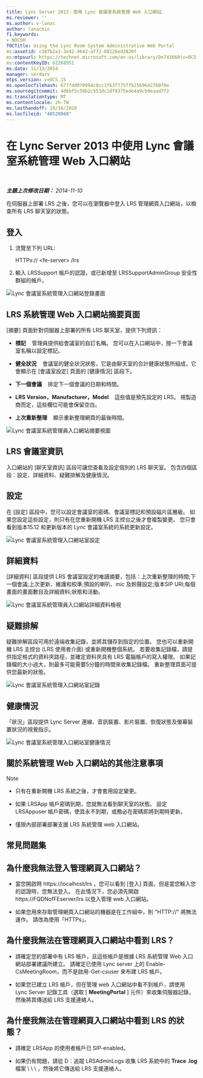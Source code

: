 ```yaml
---
title: Lync Server 2013：使用 Lync 會議室系統管理 Web 入口網站
ms.reviewer: ''
ms.author: v-lanac
author: lanachin
f1.keywords:
- NOCSH
TOCTitle: Using the Lync Room System Administrative Web Portal
ms:assetid: c387b2a3-3e42-4642-af72-88126ed2820f
ms:mtpsurl: https://technet.microsoft.com/en-us/library/Dn743660(v=OCS.15)
ms:contentKeyID: 62268951
ms.date: 11/13/2014
manager: serdars
mtps_version: v=OCS.15
ms.openlocfilehash: 677fdd070994c8cc1f63f775ffb2569642768f0e
ms.sourcegitcommit: 4d6bf5c58b2c553dc1df8375ede4a9cb9eaadff2
ms.translationtype: MT
ms.contentlocale: zh-TW
ms.lasthandoff: 10/16/2020
ms.locfileid: "48529940"
---
```

# <a name="using-the-lync-room-system-administrative-web-portal-in-lync-server-2013"></a>在 Lync Server 2013 中使用 Lync 會議室系統管理 Web 入口網站

<div data-xmlns="http://www.w3.org/1999/xhtml">

<div class="topic" data-xmlns="http://www.w3.org/1999/xhtml" data-msxsl="urn:schemas-microsoft-com:xslt" data-cs="https://msdn.microsoft.com/">

<div data-asp="https://msdn2.microsoft.com/asp">



</div>

<div id="mainSection">

<div id="mainBody">

<span> </span>

_**主題上次修改日期：** 2014-11-10_

在伺服器上部署 LRS 之後，您可以在瀏覽器中登入 LRS 管理網頁入口網站，以檢查所有 LRS 聊天室的狀態。

<div>

## <a name="sign-in"></a>登入

1.  流覽至下列 URL:
    
    HTTPs:// \<fe-server\> /lrs

2.  輸入 LRSSupport 帳戶的認證，或已新增至 LRSSupportAdminGroup 安全性群組的帳戶。

![Lync 會議室系統管理入口網站登錄畫面](images/Dn436326.050bcf70-2f3b-46b2-9b96-ebd12679b713(OCS.15).png "Lync 會議室系統管理入口網站登錄畫面")

</div>

<div>

## <a name="lrs-administrative-web-portal-summary-page"></a>LRS 系統管理 Web 入口網站摘要頁面

[摘要] 頁面針對伺服器上部署的所有 LRS 聊天室，提供下列資訊：

  - **標記**    管理員提供給會議室的自訂名稱。 您可以在入口網站中，按一下會議室名稱以設定標記。

  - **健全狀況**    會議室的健全狀況狀態，它是由聊天室的合計健康狀態所組成，它會顯示在 [會議室設定] 頁面的 [健康情況] 區段下。

  - **下一個會議**    排定下一個會議的日期和時間。

  - **LRS Version，Manufacturer，Model**    這些值是預先設定的 LRS。 視製造商而定，這些欄位可能會保留空白。

  - **上次重新整理**    顯示重新整理網頁的最後時間。

![Lync 會議室系統管理員入口網站摘要視圖](images/Dn743660.f829ce90-dd95-4725-bd94-6870c5dcf046(OCS.15).png "Lync 會議室系統管理員入口網站摘要視圖")

</div>

<div>

## <a name="lrs-room-information"></a>LRS 會議室資訊

入口網站的 [聊天室資訊] 區段可讓您查看及設定個別的 LRS 聊天室。 包含四個區段：設定、詳細資料、疑難排解及健康情況。

<div>

## <a name="settings"></a>設定

在 [設定] 區段中，您可以設定會議室的密碼、會議室標記和預設磁片區層級。 如果您設定這些設定，則只有在您重新開機 LRS 主控台之後才會複製變更。 您只會看到版本15.12 和更新版本的 Lync 會議室系統的系統更新設定。

![Lync 會議室系統管理入口網站室設定](images/Dn743660.ab162e19-41ac-4991-9b2a-92575aa53eda(OCS.15).png "Lync 會議室系統管理入口網站室設定")

</div>

<div>

## <a name="details"></a>詳細資料

[詳細資料] 區段提供 LRS 會議室設定的唯讀摘要，包括：上次重新整理的時間;下一個會議;上次更新、維護和校準;預設的喇叭、mic 及鈴聲設定;版本SIP URI;每個畫面的畫面數目及詳細資料;狀態和活動。

![Lync 會議室系統管理員入口網站詳細資料檢視](images/Dn743660.2958bbba-db74-4670-a920-87fdfb2fc22d(OCS.15).png "Lync 會議室系統管理員入口網站詳細資料檢視")

</div>

<div>

## <a name="troubleshooting"></a>疑難排解

疑難排解區段可用於遠端收集記錄，並將其儲存到指定的位置。 您也可以重新開機 LRS 主控台 (LRS 使用者介面) 或重新開機整個系統。 若要收集記錄檔，請提供指定格式的資料夾路徑，並確定資料夾具有 LRS 電腦帳戶的寫入權限。 如果記錄檔的大小過大，則最多可能需要5分鐘的時間來收集記錄檔。 重新整理頁面可提供您最新的狀態。

![Lync 會議室系統管理入口網站室記錄](images/Dn743660.749aee71-deaa-4ace-a146-fe2b349f0f42(OCS.15).png "Lync 會議室系統管理入口網站室記錄")

</div>

<div>

## <a name="health"></a>健康情況

「狀況」區段提供 Lync Server 連線、音訊裝置、影片裝置、恢復狀態及螢幕裝置狀況的視覺指示。

![Lync 會議室系統管理入口網站室健康情況](images/Dn743660.8cc644f8-8e3e-42d5-9079-045d8fe9daa7(OCS.15).png "Lync 會議室系統管理入口網站室健康情況")

</div>

</div>

<div>

## <a name="additional-notes-about-the-administrative-web-portal"></a>關於系統管理 Web 入口網站的其他注意事項

<div>


> [!NOTE]  
> <UL>
> <LI>
> <P>只有在重新開機 LRS 系統之後，才會套用設定變更。</P>
> <LI>
> <P>如果 LRSApp 帳戶密碼到期，您就無法看到聊天室的狀態。 設定 LRSAppuser 帳戶密碼，使其永不到期，或務必在密碼即將到期時更新。</P>
> <LI>
> <P>僅限內部部署部署支援 LRS 系統管理 web 入口網站。</P></LI></UL>



</div>

</div>

<div>

## <a name="frequently-asked-questions"></a>常見問題集

<div>

## <a name="why-cant-i-sign-in-to-the-administrative-web-portal"></a>為什麼我無法登入管理網頁入口網站？

  - 當您開啟時 https://localhost/lrs ，您可以看到 [登入] 頁面，但是當您輸入您的認證時，您無法登入。 在此情況下，您必須先開啟 https://FQDNofFEserver/lrs 以登入管理 web 入口網站。

  - 如果您用來存取管理網頁入口網站的機器是在工作組中，則 "HTTP://" 將無法運作。 請改為使用「HTTPs」。

</div>

<div>

## <a name="why-cant-i-see-lrs-in-the-administrative-web-portal"></a>為什麼我無法在管理網頁入口網站中看到 LRS？

  - 請確定您的部署中有 LRS 帳戶，且這些帳戶是根據 LRS 系統管理 Web 入口網站部署建議所建立。 請確定已使用 Lync server 上的 Enable-CsMeetingRoom，而不是啟用-Get-csuser 來布建 LRS 帳戶。

  - 如果您已建立 LRS 帳戶，但在管理 web 入口網站中看不到帳戶，請使用 Lync Server 記錄工具（選取 [ **MeetingPortal** ] 元件）來收集伺服器記錄，然後將其傳送給 LRS 支援連絡人。

</div>

<div>

## <a name="why-cant-i-see-the-status-of-lrs-in-the-administrative-web-portal"></a>為什麼我無法在管理網頁入口網站中看到 LRS 的狀態？

  - 請確定 LRSApp 的使用者帳戶已 SIP-enabled。

  - 如果仍有問題，請從 D：追蹤 LRSAdminLogs 收集 LRS 系統中的 **Trace .log** 檔案 \\ \\ \\ ，然後將它傳送給 LRS 支援連絡人。

</div>

</div>

</div>

<span> </span>

</div>

</div>

</div>


